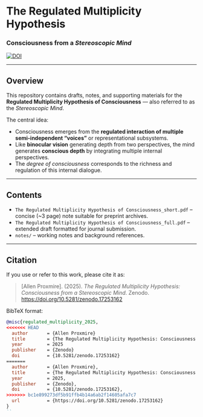 # The Regulated Multiplicity Hypothesis  
### Consciousness from a *Stereoscopic Mind*

[![DOI](https://zenodo.org/badge/DOI/10.5281/zenodo.17253162.svg)](https://doi.org/10.5281/zenodo.17253162)


---

## Overview
This repository contains drafts, notes, and supporting materials for the **Regulated Multiplicity Hypothesis of Consciousness** — also referred to as the *Stereoscopic Mind*.  

The central idea:  
- Consciousness emerges from the **regulated interaction of multiple semi-independent “voices”** or representational subsystems.  
- Like **binocular vision** generating depth from two perspectives, the mind generates **conscious depth** by integrating multiple internal perspectives.  
- The *degree of consciousness* corresponds to the richness and regulation of this internal dialogue.  

---

## Contents
- `The Regulated Multiplicity Hypothesis of Consciousness_short.pdf` – concise (~3 page) note suitable for preprint archives.  
- `The Regulated Multiplicity Hypothesis of Consciousness_full.pdf` – extended draft formatted for journal submission.   
- `notes/` – working notes and background references.  

---

## Citation
If you use or refer to this work, please cite it as:  

> [Allen Proxmire]. (2025). *The Regulated Multiplicity Hypothesis: Consciousness from a Stereoscopic Mind*. Zenodo. https://doi.org/10.5281/zenodo.17253162  



BibTeX format:  
```bibtex
@misc{regulated_multiplicity_2025,
<<<<<<< HEAD
  author       = {Allen Proxmire}
  title        = {The Regulated Multiplicity Hypothesis: Consciousness from a Stereoscopic Mind}
  year         = 2025
  publisher    = {Zenodo}
  doi          = {10.5281/zenodo.17253162}
=======
  author       = {Allen Proxmire},
  title        = {The Regulated Multiplicity Hypothesis: Consciousness from a Stereoscopic Mind},
  year         = 2025,
  publisher    = {Zenodo},
  doi          = {10.5281/zenodo.17253162},
>>>>>>> bc1e899273df5b91ffb4b14a6ab2f14605afa7c7
  url          = {https://doi.org/10.5281/zenodo.17253162}
}
``

